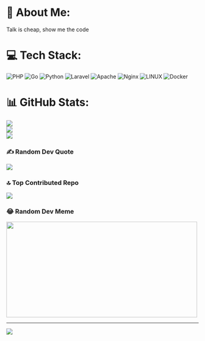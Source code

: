 # 💫 About Me:
Talk is cheap, show me the code


# 💻 Tech Stack:
![PHP](https://img.shields.io/badge/php-%23777BB4.svg?style=plastic&logo=php&logoColor=white) ![Go](https://img.shields.io/badge/go-%2300ADD8.svg?style=plastic&logo=go&logoColor=white) ![Python](https://img.shields.io/badge/python-3670A0?style=plastic&logo=python&logoColor=ffdd54) ![Laravel](https://img.shields.io/badge/laravel-%23FF2D20.svg?style=plastic&logo=laravel&logoColor=white) ![Apache](https://img.shields.io/badge/apache-%23D42029.svg?style=plastic&logo=apache&logoColor=white) ![Nginx](https://img.shields.io/badge/nginx-%23009639.svg?style=plastic&logo=nginx&logoColor=white) ![LINUX](https://img.shields.io/badge/Linux-FCC624?style=plastic&logo=linux&logoColor=black) ![Docker](https://img.shields.io/badge/docker-%230db7ed.svg?style=plastic&logo=docker&logoColor=white)
# 📊 GitHub Stats:
![](https://github-readme-stats.vercel.app/api?username=lomastxt&theme=dark&hide_border=false&include_all_commits=true&count_private=false)<br/>
![](https://github-readme-streak-stats.herokuapp.com/?user=lomastxt&theme=dark&hide_border=false)<br/>
![](https://github-readme-stats.vercel.app/api/top-langs/?username=lomastxt&theme=dark&hide_border=false&include_all_commits=true&count_private=false&layout=compact)

### ✍️ Random Dev Quote
![](https://quotes-github-readme.vercel.app/api?type=horizontal&theme=tokyonight)

### 🔝 Top Contributed Repo
![](https://github-contributor-stats.vercel.app/api?username=lomastxt&limit=5&theme=dark&combine_all_yearly_contributions=true)

### 😂 Random Dev Meme
<img src="https://media.giphy.com/media/5tdpB5x3FzD3iNcLgh/giphy.gif" width="500" height="250"/>

---
[![](https://visitcount.itsvg.in/api?id=lomastxt&icon=0&color=0)](https://visitcount.itsvg.in)

<!-- Proudly created with GPRM ( https://gprm.itsvg.in ) -->
